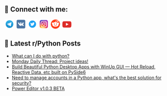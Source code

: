 ## 🔎 Connect with me:
[<img src="https://github.com/bullbesh/bullbesh/blob/main/images/Telegram.png" width="32" height="32" />](https://t.me/bullbesh)
[<img src="https://github.com/bullbesh/bullbesh/blob/main/images/VK.png" width="32" height="32" />](https://vk.com/bullbesh)
[<img src="https://github.com/bullbesh/bullbesh/blob/main/images/Twitter.png" width="32" height="32" />](https://twitter.com/bullbesh1)
[<img src="https://github.com/bullbesh/bullbesh/blob/main/images/Instagram.png" width="32" height="32" />](https://www.instagram.com/bullbesh)
[<img src="https://github.com/bullbesh/bullbesh/blob/main/images/Reddit.png" width="32" height="32" />](https://www.reddit.com/user/bullbesh)
[<img src="https://github.com/bullbesh/bullbesh/blob/main/images/YouTube.png" width="32" height="32" />](https://www.youtube.com/channel/UCtfjRs6uzgq5mfm8S06WTcg)

## 📕 Latest r/Python Posts
<!-- BLOG-POST-LIST:START -->
- [What can I do with python?](https://www.reddit.com/r/Python/comments/1lo0a3r/what_can_i_do_with_python/)
- [Monday Daily Thread: Project ideas!](https://www.reddit.com/r/Python/comments/1lntgli/monday_daily_thread_project_ideas/)
- [Build Beautiful Python Desktop Apps with WinUp GUI — Hot Reload, Reactive Data, etc built on PySide6](https://www.reddit.com/r/Python/comments/1lnnwzz/build_beautiful_python_desktop_apps_with_winup/)
- [Need to manage accounts in a Python app, what&#39;s the best solution for security?](https://www.reddit.com/r/Python/comments/1lnnrjj/need_to_manage_accounts_in_a_python_app_whats_the/)
- [Power Editor v1.0.3 BETA](https://www.reddit.com/r/Python/comments/1lnmw5t/power_editor_v103_beta/)
<!-- BLOG-POST-LIST:END -->
